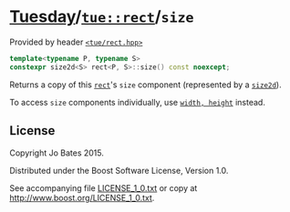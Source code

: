 [Tuesday](../../../README.md)/[`tue::rect`](../../headers/rect.md)/`size`
=========================================================================
Provided by header [`<tue/rect.hpp>`](../../headers/rect.md)

```c++
template<typename P, typename S>
constexpr size2d<S> rect<P, S>::size() const noexcept;
```

Returns a copy of this [`rect`](../../headers/rect.md)'s `size` component
(represented by a [`size2d`](../../headers/size2d.md)).

To access `size` components individually, use [`width, height`](width_height.md)
instead.

License
-------
Copyright Jo Bates 2015.

Distributed under the Boost Software License, Version 1.0.

See accompanying file [LICENSE_1_0.txt](../../../LICENSE_1_0.txt) or copy at
http://www.boost.org/LICENSE_1_0.txt.
